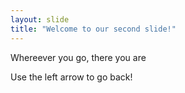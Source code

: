 ```yaml
---
layout: slide
title: "Welcome to our second slide!"
---
```

Whereever you go, there you are

Use the left arrow to go back!
